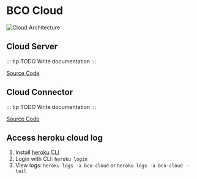 # BCO Cloud

![Cloud Architecture](/images/cloud/BCOCloudArchitecture.svg)

## Cloud Server

::: tip TODO
Write documentation
:::

[Source Code](https://github.com/openbase/bco.cloud)

## Cloud Connector

::: tip TODO
Write documentation
:::

[Source Code](https://github.com/openbase/bco.app/tree/master/cloudconnector)

## Access heroku cloud log
1. Install [heroku CLI](https://devcenter.heroku.com/articles/heroku-cli)
2. Login with CLI: ```heroku login```
3. View logs: ```heroku logs -a bco-cloud``` or ```heroku logs -a bco-cloud --tail``` 

